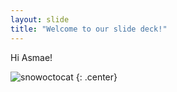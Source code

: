 ```yaml
---
layout: slide
title: "Welcome to our slide deck!"
---
```


Hi Asmae!

![snowoctocat](https://octodex.github.com/images/snowoctocat.png)
{: .center}
